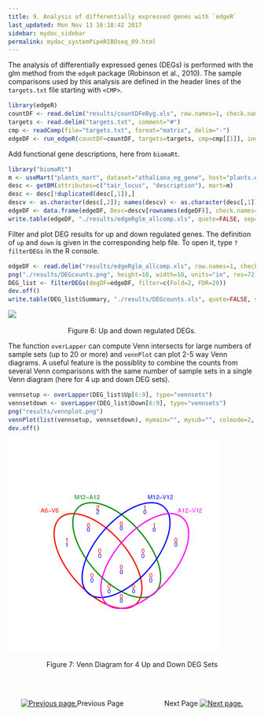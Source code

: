 ```yaml
---
title: 9. Analysis of differentially expressed genes with `edgeR`
last_updated: Mon Nov 13 16:18:42 2017
sidebar: mydoc_sidebar
permalink: mydoc_systemPipeRIBOseq_09.html
---
```


The analysis of differentially expressed genes (DEGs) is performed with the glm
method from the `edgeR` package (Robinson et al., 2010). The sample
comparisons used by this analysis are defined in the header lines of the
`targets.txt` file starting with `<CMP>`.


```r
library(edgeR)
countDF <- read.delim("results/countDFeByg.xls", row.names=1, check.names=FALSE) 
targets <- read.delim("targets.txt", comment="#")
cmp <- readComp(file="targets.txt", format="matrix", delim="-")
edgeDF <- run_edgeR(countDF=countDF, targets=targets, cmp=cmp[[1]], independent=FALSE, mdsplot="")
```

Add functional gene descriptions, here from `biomaRt`. 


```r
library("biomaRt")
m <- useMart("plants_mart", dataset="athaliana_eg_gene", host="plants.ensembl.org")
desc <- getBM(attributes=c("tair_locus", "description"), mart=m)
desc <- desc[!duplicated(desc[,1]),]
descv <- as.character(desc[,2]); names(descv) <- as.character(desc[,1])
edgeDF <- data.frame(edgeDF, Desc=descv[rownames(edgeDF)], check.names=FALSE)
write.table(edgeDF, "./results/edgeRglm_allcomp.xls", quote=FALSE, sep="\t", col.names = NA)
```

Filter and plot DEG results for up and down regulated genes. The definition of
`up` and `down` is given in the corresponding help file. To
open it, type `?filterDEGs` in the R console. 


```r
edgeDF <- read.delim("results/edgeRglm_allcomp.xls", row.names=1, check.names=FALSE) 
png("./results/DEGcounts.png", height=10, width=10, units="in", res=72)
DEG_list <- filterDEGs(degDF=edgeDF, filter=c(Fold=2, FDR=20))
dev.off()
write.table(DEG_list$Summary, "./results/DEGcounts.xls", quote=FALSE, sep="\t", row.names=FALSE)
```

![](./pages/mydoc/systemPipeRIBOseq_files/DEGcounts.png)

<div align="center">Figure 6: Up and down regulated DEGs.</div>

The function `overLapper` can compute Venn intersects for large
numbers of sample sets (up to 20 or more) and `vennPlot` can plot 2-5
way Venn diagrams. A useful feature is the possiblity to combine the counts
from several Venn comparisons with the same number of sample sets in a single
Venn diagram (here for 4 up and down DEG sets).


```r
vennsetup <- overLapper(DEG_list$Up[6:9], type="vennsets")
vennsetdown <- overLapper(DEG_list$Down[6:9], type="vennsets")
png("results/vennplot.png")
vennPlot(list(vennsetup, vennsetdown), mymain="", mysub="", colmode=2, ccol=c("blue", "red"))
dev.off()
```

![](./pages/mydoc/systemPipeRIBOseq_files/vennplot.png)

<div align="center">Figure 7: Venn Diagram for 4 Up and Down DEG Sets</div>

<br><br><center><a href="mydoc_systemPipeRIBOseq_08.html"><img src="images/left_arrow.png" alt="Previous page."></a>Previous Page &nbsp; &nbsp; &nbsp; &nbsp; &nbsp; &nbsp; &nbsp; &nbsp; &nbsp; &nbsp; Next Page
<a href="mydoc_systemPipeRIBOseq_10.html"><img src="images/right_arrow.png" alt="Next page."></a></center>
